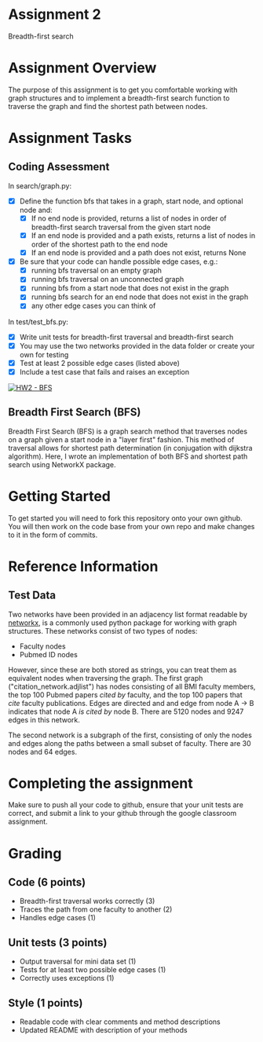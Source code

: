# Assignment 2
Breadth-first search

# Assignment Overview
The purpose of this assignment is to get you comfortable working with graph structures and to implement a breadth-first search function to traverse the graph and find the shortest path between nodes.

# Assignment Tasks

## Coding Assessment
In search/graph.py:
* [X] Define the function bfs that takes in a graph, start node, and optional node and:
	* [X] If no end node is provided, returns a list of nodes in order of breadth-first search traversal from the given start node
	* [X] If an end node is provided and a path exists, returns a list of nodes in order of the shortest path to the end node
	* [X] If an end node is provided and a path does not exist, returns None
* [X] Be sure that your code can handle possible edge cases, e.g.:
	* [X] running bfs traversal on an empty graph
	* [X] running bfs traversal on an unconnected graph
	* [X] running bfs from a start node that does not exist in the graph
	* [X] running bfs search for an end node that does not exist in the graph
	* [X] any other edge cases you can think of 

In test/test_bfs.py:
* [X] Write unit tests for breadth-first traversal and breadth-first search 
* [X] You may use the two networks provided in the data folder or create your own for testing
* [X] Test at least 2 possible edge cases (listed above)
* [X] Include a test case that fails and raises an exception

[![HW2 - BFS](https://github.com/zackmawaldi/HW2-BFS/actions/workflows/test.yml/badge.svg)](https://github.com/zackmawaldi/HW2-BFS/actions/workflows/test.yml)

## Breadth First Search (BFS)

Breadth First Search (BFS) is a graph search method that traverses nodes on a graph given a start node in a "layer first" fashion. This method of traversal allows for shortest path determination (in conjugation with dijkstra algorithm). Here, I wrote an implementation of both BFS and shortest path search using NetworkX package.

# Getting Started
To get started you will need to fork this repository onto your own github. You will then work on the code base from your own repo and make changes to it in the form of commits. 

# Reference Information
## Test Data
Two networks have been provided in an adjacency list format readable by [networkx](https://networkx.org/), is a commonly used python package for working with graph structures. These networks consist of two types of nodes:
* Faculty nodes 
* Pubmed ID nodes

However, since these are both stored as strings, you can treat them as equivalent nodes when traversing the graph. The first graph ("citation_network.adjlist") has nodes consisting of all BMI faculty members, the top 100 Pubmed papers *cited by* faculty, and the top 100 papers that *cite* faculty publications. Edges are directed and and edge from node A -> B indicates that node A *is cited by* node B. There are 5120 nodes and 9247 edges in this network.

The second network is a subgraph of the first, consisting of only the nodes and edges along the paths between a small subset of faculty. There are 30 nodes and 64 edges.

# Completing the assignment
Make sure to push all your code to github, ensure that your unit tests are correct, and submit a link to your github through the google classroom assignment.

# Grading

## Code (6 points)
* Breadth-first traversal works correctly (3)
* Traces the path from one faculty to another (2)
* Handles edge cases (1)

## Unit tests (3 points)
* Output traversal for mini data set (1)
* Tests for at least two possible edge cases (1)
* Correctly uses exceptions (1)

## Style (1 points)
* Readable code with clear comments and method descriptions
* Updated README with description of your methods

